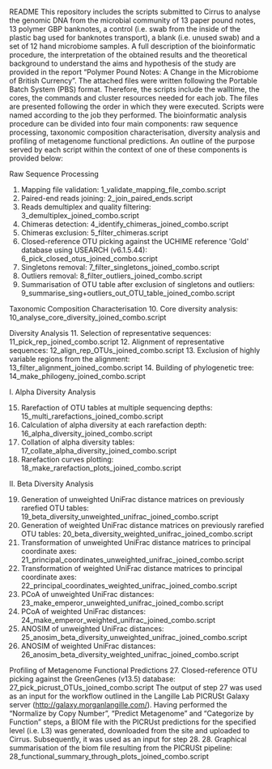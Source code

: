 README
This repository includes the scripts submitted to Cirrus to analyse the genomic DNA from the microbial community of 13 paper pound notes, 13 polymer GBP banknotes, a control (i.e. swab from the inside of the plastic bag used for banknotes transport), a blank (i.e. unused swab) and a set of 12 hand microbiome samples. A full description of the bioinformatic procedure, the interpretation of the obtained results and the theoretical background to understand the aims and hypothesis of the study are provided in the report “Polymer Pound Notes: A Change in the Microbiome of British Currency”.
The attached files were written following the Portable Batch System (PBS) format. Therefore, the scripts include the walltime, the cores, the commands and cluster resources needed for each job. 
The files are presented following the order in which they were executed. Scripts were named according to the job they performed. The bioinformatic analysis procedure can be divided into four main components: raw sequence processing, taxonomic composition characterisation, diversity analysis and profiling of metagenome functional predictions. An outline of the purpose served by each script within the context of one of these components is provided below:

Raw Sequence Processing
1.	Mapping file validation: 1_validate_mapping_file_combo.script
2.	Paired-end reads joining: 2_join_paired_ends.script
3.	Reads demultiplex and quality filtering: 3_demultiplex_joined_combo.script
4.	Chimeras detection: 4_identify_chimeras_joined_combo.script
5.	Chimeras exclusion: 5_filter_chimeras.script
6.	Closed-reference OTU picking against the UCHIME reference 'Gold' database using USEARCH (v6.1.5.44): 6_pick_closed_otus_joined_combo.script
7.	Singletons removal: 7_filter_singletons_joined_combo.script
8.	Outliers removal: 8_filter_outliers_joined_combo.script
9.	Summarisation of OTU table after exclusion of singletons and outliers: 9_summarise_sing+outliers_out_OTU_table_joined_combo.script

Taxonomic Composition Characterisation
10.	Core diversity analysis: 10_analyse_core_diversity_joined_combo.script

Diversity Analysis
11.	Selection of representative sequences: 11_pick_rep_joined_combo.script
12.	Alignment of representative sequences: 12_align_rep_OTUs_joined_combo.script 
13.	Exclusion of highly variable regions from the alignment: 13_filter_alignment_joined_combo.script
14.	Building of phylogenetic tree: 14_make_philogeny_joined_combo.script

I.	Alpha Diversity Analysis

15.	Rarefaction of OTU tables at multiple sequencing depths: 15_multi_rarefactions_joined_combo.script
16.	Calculation of alpha diversity at each rarefaction depth: 16_alpha_diversity_joined_combo.script
17.	Collation of alpha diversity tables: 17_collate_alpha_diversity_joined_combo.script
18.	Rarefaction curves plotting: 18_make_rarefaction_plots_joined_combo.script

II.	Beta Diversity Analysis

19.	Generation of unweighted UniFrac distance matrices on previously rarefied OTU tables: 19_beta_diversity_unweighted_unifrac_joined_combo.script
20.	Generation of weighted UniFrac distance matrices on previously rarefied OTU tables: 20_beta_diversity_weighted_unifrac_joined_combo.script
21.	Transformation of unweighted UniFrac distance matrices to principal coordinate axes: 21_principal_coordinates_unweighted_unifrac_joined_combo.script
22.	Transformation of weighted UniFrac distance matrices to principal coordinate axes: 22_principal_coordinates_weighted_unifrac_joined_combo.script
23.	PCoA of unweighted UniFrac distances: 23_make_emperor_unweighted_unifrac_joined_combo.script
24.	PCoA of weighted UniFrac distances: 24_make_emperor_weighted_unifrac_joined_combo.script
25.	ANOSIM of unweighted UniFrac distances: 25_anosim_beta_diversity_unweighted_unifrac_joined_combo.script
26.	ANOSIM of weighted UniFrac distances: 26_anosim_beta_diversity_weighted_unifrac_joined_combo.script

Profiling of Metagenome Functional Predictions
27.	Closed-reference OTU picking against the GreenGenes (v13.5) database: 27_pick_picrust_OTUs_joined_combo.script
The output of step 27 was used as an input for the workflow outlined in the Langille Lab PICRUSt Galaxy server (http://galaxy.morganlangille.com/). Having performed the “Normalize by Copy Number”, “Predict Metagenome” and “Categorize by Function” steps, a BIOM file with the PICRUst predictions for the specified level (i.e. L3) was generated, downloaded from the site and uploaded to Cirrus. Subsequently, it was used as an input for step 28.
28.	Graphical summarisation of the biom file resulting from the PICRUSt pipeline: 28_functional_summary_through_plots_joined_combo.script 
